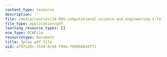 ```yaml
---
content_type: resource
description: ''
file: /media/courses/18-085-computational-science-and-engineering-i-fall-2008/a797120c75380c50f99af0d9bbb49f71_Q95lUJagN0A.pdf
file_type: application/pdf
learning_resource_types: []
ocw_type: OCWFile
resourcetype: Document
title: 3play pdf file
uid: a797120c-7538-0c50-f99a-f0d9bbb49f71
---
```

